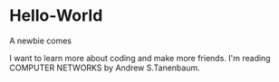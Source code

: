 # Hello-World

A newbie comes

I want to learn more about coding and make more friends.
I'm reading COMPUTER NETWORKS by Andrew S.Tanenbaum.
